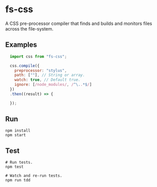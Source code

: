 # fs-css
A CSS pre-processor compiler that finds and builds and monitors files across the file-system.


## Examples

```js
  import css from "fs-css";

  css.compile({
    preprocessor: "stylus",
    path: [""], // String or array.
    watch: true, // Default true.
    ignore: [/node_modules/, /^\..*$/]
  })
  .then((result) => {

  });
```




## Run
    npm install
    npm start


## Test
    # Run tests.
    npm test

    # Watch and re-run tests.
    npm run tdd
